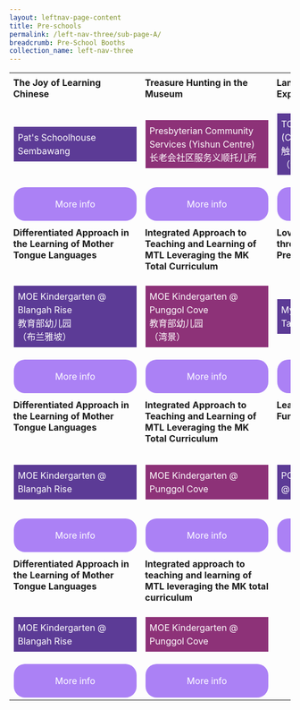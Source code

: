 ```yaml
---
layout: leftnav-page-content
title: Pre-schools
permalink: /left-nav-three/sub-page-A/
breadcrumb: Pre-School Booths
collection_name: left-nav-three
---
```


<style>
.tdHead{
 vertical-align: top;
 padding: 7px;
   
 
}
.bottomBoxOdd{
background-color: #5c3b96;
padding: 7px;
color: #ffffff;
  
line-height :1.5rem !important;
}
.bottomBoxEven{
  background-color: #8d3278;
  padding: 7px;
  color: #ffffff;
  
  line-height :1.5rem !important;
}
.baseTD{
width:25%
}
 
.btnInfo {
    background: #ab81f5;
    color: #fff !important;
    display: block;
    padding: 20px 10px;
    text-align: center;
    text-decoration: none !important;
    width: 200px;
    border-radius: 20px !important;  
}
.btnInfo {
    -webkit-border-radius: 20px;
    -moz-border-radius: 20px;
    -ms-border-radius: 20px;
    -o-border-radius: 20px;
}
.btnInfo:hover {
    background: #583399;
}
</style>
<table style="width:100%;" cellspacing="20" cellpadding="20">

<tr>
  <td class="baseTD tdHead">
   <b>The Joy of Learning Chinese</b><br>
  </td>
  <td class="baseTD tdHead"> <b> Treasure Hunting in the Museum</b><br>
  </td>
  <td class="baseTD tdHead"> <b>Language Alive – The Experiential Approach </b><br>
  </td>
  <td class="baseTD tdHead"><b>Exploring Chinese Cultural Arts- : Chinese Opera</b><br>
  </td>
</tr>
<tr>
<td class="baseTD ">
  <p class="bottomBoxOdd"> Pat's Schoolhouse Sembawang </p></td>
 
<td class="baseTD ">
   <p class="bottomBoxEven"> Presbyterian Community Services (Yishun Centre)<br>长老会社区服务义顺托儿所 </p> </td>
 
<td class="baseTD ">
 <p class="bottomBoxOdd">TOUCH Child Care (Clementi)<br>触爱托儿中心<br>（金文泰）
</p></td>
<td class="baseTD">
 <p class="bottomBoxEven"> EtonHouse Zhong Hua Pre-School<br>伊顿中华幼儿园
</p> 
</td>
</tr>
  <tr>
    <td> 
	    <a href="https://event-reg.biz/Registration/MTLSSynopsis?Session=PS1C"  class="btnInfo">More info</a>
    </td>
    <td> 
		<a href="https://event-reg.biz/Registration/MTLSSynopsis?Session=PS2C"  class="btnInfo">More info</a>
    </td>
    <td>
	    <a href="https://event-reg.biz/Registration/MTLSSynopsis?Session=PS3C"  class="btnInfo">More info</a>
    </td>
    <td>
   	    <a href="https://event-reg.biz/Registration/MTLSSynopsis?Session=PS4C"  class="btnInfo">More info</a>
    </td>
  </tr>
  <tr>
  <td class="baseTD tdHead">
   <b>Differentiated Approach in the Learning of Mother Tongue Languages</b><br>
  </td>
  <td class="baseTD tdHead"> <b> Integrated Approach to Teaching and Learning of MTL Leveraging the MK Total Curriculum</b><br>
  </td>
  <td class="baseTD tdHead"> <b>Love Our Malay Languages through the Past and Present Games</b><br>
  </td>
  <td class="baseTD tdHead"><b>Language in the Wild</b><br>
  </td>
</tr>
<tr>
<td class="baseTD ">
  <p class="bottomBoxOdd"> MOE Kindergarten @ Blangah Rise<br>教育部幼儿园<br>（布兰雅坡）</p></td>
 
<td class="baseTD ">
   <p class="bottomBoxEven"> MOE Kindergarten @ Punggol Cove<br>教育部幼儿园<br>（湾景）</p> </td>
 
<td class="baseTD ">
 <p class="bottomBoxOdd">My First Skool at Blk 803 Tampines
</p></td>
<td class="baseTD">
 <p class="bottomBoxEven">PCF Sparkletots Preschool @ Tampines Central Blk 725 (DS)
</p> 
</td>
</tr>
  <tr>
    <td> 
	    <a href="https://event-reg.biz/Registration/MTLSSynopsis?Session=PS9C"  class="btnInfo">More info</a>
    </td>
    <td> 
		<a href="https://event-reg.biz/Registration/MTLSSynopsis?Session=PS10C"  class="btnInfo">More info</a>
    </td>
    <td>
	    <a href="https://event-reg.biz/Registration/MTLSSynopsis?Session=PS5M"  class="btnInfo">More info</a>
    </td>
    <td>
   	    <a href="https://event-reg.biz/Registration/MTLSSynopsis?Session=PS6M"  class="btnInfo">More info</a>
    </td>
  </tr>
  <tr>
  <td class="baseTD tdHead">
   <b>Differentiated Approach in the Learning of Mother Tongue Languages</b><br>
  </td>
  <td class="baseTD tdHead"> <b>Integrated Approach to Teaching and Learning of MTL Leveraging the MK Total Curriculum</b><br>
  </td>
  <td class="baseTD tdHead"> <b>Learning Tamil through Fun-Filled Activities</b><br>
  </td>
  <td class="baseTD tdHead"><b>Learning Tamil through traditional activities</b><br>
  </td>
</tr>
<tr>
<td class="baseTD ">
  <p class="bottomBoxOdd"> MOE Kindergarten @ Blangah Rise</p></td>
 
<td class="baseTD ">
   <p class="bottomBoxEven">MOE Kindergarten @ Punggol Cove </p> </td>
 
<td class="baseTD ">
 <p class="bottomBoxOdd">PCF Sparkletots Preschool @ Teck Ghee Blk 466 (KN)
</p></td>
<td class="baseTD">
 <p class="bottomBoxEven">PCF Sparkletots Preschool @Yio Chu Kang Blk 644 (KN)
</p> 
</td>
</tr>
  <tr>
    <td> 
	    <a href="https://event-reg.biz/Registration/MTLSSynopsis?Session=PS9M"  class="btnInfo">More info</a>
    </td>
    <td> 
		<a href="https://event-reg.biz/Registration/MTLSSynopsis?Session=CP10M"  class="btnInfo">More info</a>
    </td>
    <td>
	    <a href="https://event-reg.biz/Registration/MTLSSynopsis?Session=PS7T"  class="btnInfo">More info</a>
    </td>
    <td>
   	    <a href="https://event-reg.biz/Registration/MTLSSynopsis?Session=PS8T"  class="btnInfo">More info</a>
    </td>
  </tr>
  <tr>
  <td class="baseTD tdHead">
   <b>Differentiated Approach in the Learning of Mother Tongue Languages</b><br>
  </td>
  <td class="baseTD tdHead"> <b>Integrated approach to teaching and learning of MTL leveraging the MK total curriculum</b><br>
  </td>
</tr>
<tr>
<td class="baseTD ">
  <p class="bottomBoxOdd"> MOE Kindergarten @ Blangah Rise</p></td>
 
<td class="baseTD ">
   <p class="bottomBoxEven">MOE Kindergarten @ Punggol Cove </p> </td>
 
</tr>
  <tr>
    <td> 
	    <a href="https://event-reg.biz/Registration/MTLSSynopsis?Session=PS9T"  class="btnInfo">More info</a>
    </td>
    <td> 
		<a href="https://event-reg.biz/Registration/MTLSSynopsis?Session=PS10T"  class="btnInfo">More info</a>
    </td>
  </tr>
  
</table> 
